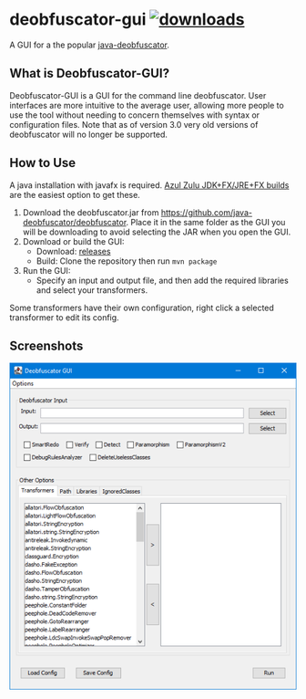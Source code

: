 # deobfuscator-gui [![downloads](https://img.shields.io/github/downloads/java-deobfuscator/deobfuscator-gui/total.svg)](https://github.com/java-deobfuscator/deobfuscator-gui/releases/latest) 

A GUI for a the popular [java-deobfuscator](https://github.com/java-deobfuscator/deobfuscator).

## What is Deobfuscator-GUI?
Deobfuscator-GUI is a GUI for the command line deobfuscator. User interfaces are more intuitive to the average user, allowing more people to use the tool without needing to concern themselves with syntax or configuration files.
Note that as of version 3.0 very old versions of deobfuscator will no longer be supported.

## How to Use 
A java installation with javafx is required. [Azul Zulu JDK+FX/JRE+FX builds](https://www.azul.com/downloads/?package=jdk-fx) are the easiest option to get these.

1. Download the deobfuscator.jar from https://github.com/java-deobfuscator/deobfuscator. Place it in the same folder as the GUI you will be downloading to avoid selecting the JAR when you open the GUI.
2. Download or build the GUI:
    * Download: [releases](https://github.com/java-deobfuscator/deobfuscator-gui/releases/latest)
    * Build: Clone the repository then run `mvn package`
3. Run the GUI:
    * Specify an input and output file, and then add the required libraries and select your transformers.

Some transformers have their own configuration, right click a selected transformer to edit its config.

## Screenshots

![swing](swing.png)
